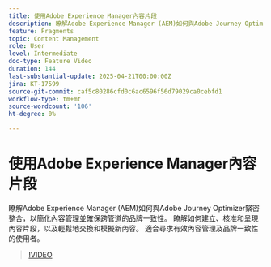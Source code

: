 ```yaml
---
title: 使用Adobe Experience Manager內容片段
description: 瞭解Adobe Experience Manager (AEM)如何與Adobe Journey Optimizer緊密整合，以簡化內容管理並確保跨管道的品牌一致性。 瞭解如何建立、核准和呈現內容片段，以及輕鬆地交換和模擬新內容。 適合尋求有效內容管理及品牌一致性的使用者。
feature: Fragments
topic: Content Management
role: User
level: Intermediate
doc-type: Feature Video
duration: 144
last-substantial-update: 2025-04-21T00:00:00Z
jira: KT-17599
source-git-commit: caf5c80286cfd0c6ac6596f56d79029ca0cebfd1
workflow-type: tm+mt
source-wordcount: '106'
ht-degree: 0%

---
```



# 使用Adobe Experience Manager內容片段

瞭解Adobe Experience Manager (AEM)如何與Adobe Journey Optimizer緊密整合，以簡化內容管理並確保跨管道的品牌一致性。 瞭解如何建立、核准和呈現內容片段，以及輕鬆地交換和模擬新內容。 適合尋求有效內容管理及品牌一致性的使用者。

>[!VIDEO](https://video.tv.adobe.com/v/3457691/?learn=on&enablevpops)
